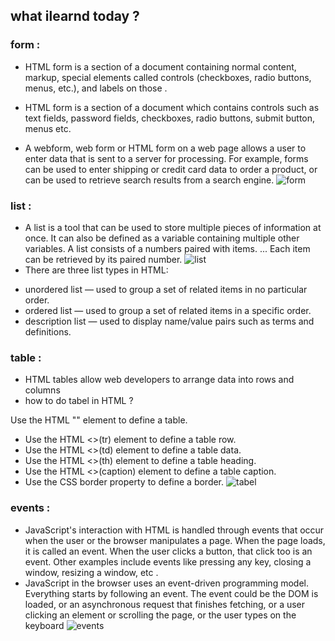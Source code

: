 ## what ilearnd today ?
 ### form :
 *  HTML form is a section of a document containing normal content, markup, special elements called controls (checkboxes, radio buttons, menus, etc.), and labels on those .
 -  HTML form is a section of a document which contains controls such as text fields, password fields, checkboxes, radio buttons, submit button, menus etc.
 * A webform, web form or HTML form on a web page allows a user to enter data that is sent to a server for processing. For example, forms can be used to enter shipping or credit card data to order a product, or can be used to retrieve search results from a search engine. 
 ![form](https://www.htmlgoodies.com/img/2010/06/HTML-Forms-From-Basics-to-Style-Layouts-Figure2.gif)
 
 ### list :
 * A list is a tool that can be used to store multiple pieces of information at once. It can also be defined as a variable containing multiple other variables. A list consists of a numbers paired with items. ... Each item can be retrieved by its paired number. 
 ![list](https://clarkwp.files.wordpress.com/2013/10/lists_and_nested_lists_in_wordpress.png?w=311)
* There are three list types in HTML:
 - unordered list — used to group a set of related items in no particular order.
 - ordered list — used to group a set of related items in a specific order.
 - description list — used to display name/value pairs such as terms and definitions.
 
 ### table :
* HTML tables allow web developers to arrange data into rows and columns
* how to do tabel in HTML ?

Use the HTML "<table>" element to define a table.
 - Use the HTML 
 <>(tr) element to define a table row.
 - Use the HTML <>(td) element to define a table data.
 - Use the HTML <>(th) element to define a table heading.
 - Use the HTML <>(caption) element to define a table caption.
 - Use the CSS border property to define a border.
![tabel](https://ictacademy.com.ng/wp-content/uploads/2017/10/HTML-Table-Structure.png)

### events :
 * JavaScript's interaction with HTML is handled through events that occur when the user or the browser manipulates a page. When the page loads, it is called an event. When the user clicks a button, that click too is an event. Other examples include events like pressing any key, closing a window, resizing a window, etc .
* JavaScript in the browser uses an event-driven programming model. Everything starts by following an event. The event could be the DOM is loaded, or an asynchronous request that finishes fetching, or a user clicking an element or scrolling the page, or the user types on the keyboard
![events](https://data-flair.training/blogs/wp-content/uploads/sites/2/2019/07/JavaScript-Event-Types.jpg)